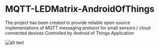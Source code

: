 # MQTT-LEDMatrix-AndroidOfThings
The project has been created to provide reliable open-source implementations of MQTT messaging protocol for small sensors / cloud connected devices Controlled by Android of Things Application



![alt text](https://raw.githubusercontent.com/Helloessam/MQTT-LEDMatrix-AndroidOfThings/master/Diagram%20.jpeg?token=ALYPI47EOK2F5565SU2RFWK775T3C)
